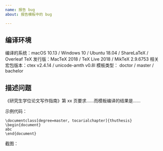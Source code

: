 ```yaml
---
name: 报告 bug
about: 报告模板中的 bug

---
```


## 编译环境
编译的系统：macOS 10.13 / Windows 10 / Ubuntu 18.04 / ShareLaTeX / Overleaf
TeX 发行版：MacTeX 2018 / TeX Live 2018 / MikTeX 2.9.6753
相关宏包版本：ctex v2.4.14 / unicode-amth v0.8l
模板类型： doctor / master / bachelor

## 描述问题
《研究生学位论文写作指南》第 xx 页要求……而模板编译的结果是……

示例代码：
```TeX
\documentclass[degree=master, tocarialchapter]{thuthesis}
\begin{document}
abc
\end{document}
```

截图：

